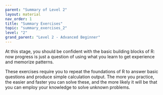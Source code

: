 ```yaml
---
parent: "Summary of Level 2"
layout: material 
nav_order: 1
title: "Summary Exercises" 
topic: "summary_exercises_2"
level: "2"
grand_parent: "Level 2 - Advanced Beginner"
---
```


At this stage, you should be confident with the basic building blocks of R: now progress is just a question of using what you learn to get experience and memorize patterns.

These exercises require you to repeat the foundations of R to answer basic questions and produce simple calculation output. The more you practice, the easier and faster you can solve these, and the more likely it will be that you can employ your knowledge to solve unknown problems.

